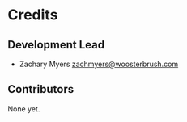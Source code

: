 # Credits

## Development Lead

* Zachary Myers <zachmyers@woosterbrush.com>

## Contributors

None yet.

